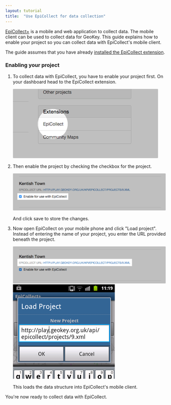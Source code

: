 ```yaml
---
layout: tutorial
title:  "Use EpiCollect for data collection"
---
```


[EpiCollect+](http://www.epicollect.net/) is a mobile and web application to
collect data. The mobile client can be used to collect data for GeoKey. This
guide explains how to enable your project so you can collect data with
EpiCollect's mobile client.

<div class="info-box alert alert-warning">
    <i class="fa fa-exclamation-triangle"></i>
    <p>The guide assumes that you have already <a href="ext-epicollect-install.html">installed the EpiCollect extension</a>.</p>
</div>

### Enabling your project

1. To collect data with EpiCollect, you have to enable your project first. On your
dashboard head to the EpiCollect extension.

    ![EpiCollect link](img/epicollect-01.png)

2. Then enable the project by checking the checkbox for the project.

    ![Enable EpiCollect](img/epicollect-02.png)

    And click save to store the changes.

3. Now open EpiCollect on your mobile phone and click "Load project". Instead of
entering the name of your project, you enter the URL provided beneath the
project.

    ![Enable EpiCollect](img/epicollect-03.png)
    ![Enable EpiCollect](img/epicollect-04.png)

    This loads the data structure into EpiCollect's mobile client.


<div class="info-box alert alert-success">
    <i class="fa fa-check-square-o"></i>
    <p>You're now ready to collect data with EpiCollect.</p>
</div>
